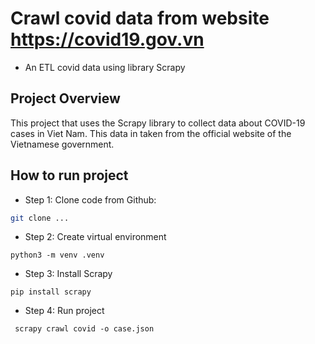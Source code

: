 # Crawl covid data from website https://covid19.gov.vn

* An ETL covid data using library Scrapy

## Project Overview

This project that uses the Scrapy library to collect data about COVID-19 cases in Viet Nam. This data in taken from the
official website of the Vietnamese government.

## How to run project
- Step 1: Clone code from Github:
```bash
git clone ...
```
- Step 2: Create virtual environment
```
python3 -m venv .venv
```
- Step 3: Install Scrapy
```
pip install scrapy
```
- Step 4: Run project
```angular2html
 scrapy crawl covid -o case.json
```